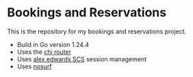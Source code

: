 # Bookings and Reservations

This is the repository for my bookings and reservations project.

- Build in Go version 1.24.4
- Uses the [chi router](https://www.github.com/go-chi/chi)
- Uses [alex edwards SCS](https://www.github.com/alexedwards/scs/v2) session management 
- Uses [nosurf](https://www.github.com/justinas/nosurf) 
